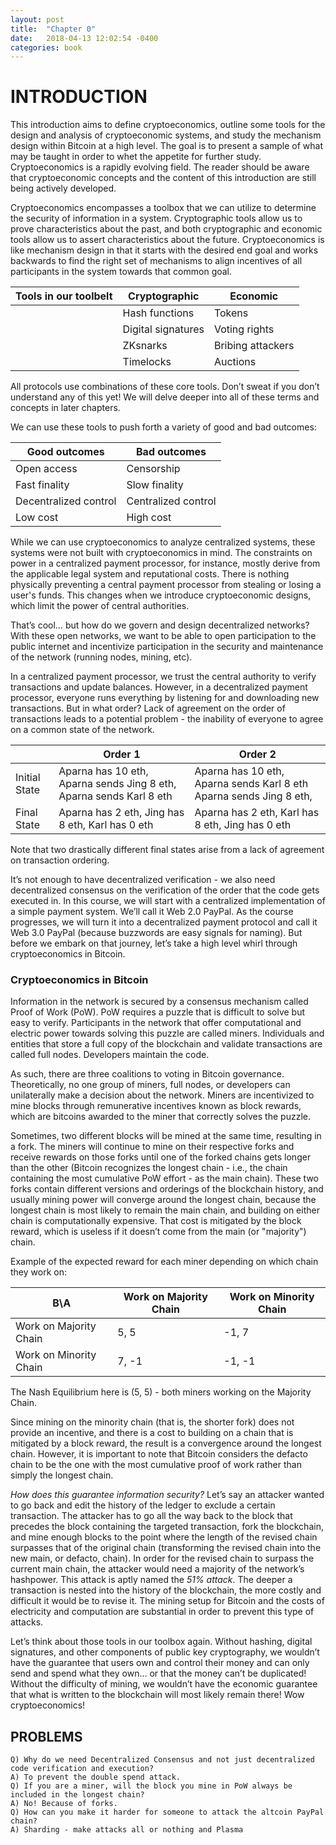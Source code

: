 ```yaml
---
layout: post
title:  "Chapter 0"
date:   2018-04-13 12:02:54 -0400
categories: book
---
```

# INTRODUCTION 

This introduction aims to define cryptoeconomics, outline some tools for the design and analysis of cryptoeconomic systems, and study the mechanism design within Bitcoin at a high level. The goal is to present a sample of what may be taught in order to whet the appetite for further study. Cryptoeconomics is a rapidly evolving field. The reader should be aware that cryptoeconomic concepts and the content of this introduction are still being actively developed.

Cryptoeconomics encompasses a toolbox that we can utilize to determine the security of information in a system. Cryptographic tools allow us to prove characteristics about the past, and both cryptographic and economic tools allow us to assert characteristics about the future. Cryptoeconomics is like mechanism design in that it starts with the desired end goal and works backwards to find the right set of mechanisms to align incentives of all participants in the system towards that common goal. 

|  Tools in  our toolbelt |  Cryptographic     |      Economic    |
|-------------------------|--------------------|------------------|
|                         | Hash functions     | Tokens           |
|                         | Digital signatures | Voting rights    |   
|                         | ZKsnarks           | Bribing attackers|  
|                         | Timelocks          | Auctions         |  

All protocols use combinations of these core tools. Don’t sweat if you don’t understand any of this yet! We will delve deeper into all of these terms and concepts in later chapters. 

We can use these tools to push forth a variety of good and bad outcomes:
  
| Good outcomes         | Bad outcomes        |
|-----------------------|---------------------|
| Open access           | Censorship          |
| Fast finality         | Slow finality       |
| Decentralized control | Centralized control |
| Low cost              | High cost           |

While we can use cryptoeconomics to analyze centralized systems, these systems were not built with cryptoeconomics in mind. The constraints on power in a centralized payment processor, for instance, mostly derive from the applicable legal system and reputational costs. There is nothing physically preventing a central payment processor from stealing or losing a user's funds. This changes when we introduce cryptoeconomic designs, which limit the power of central authorities.

That’s cool… but how do we govern and design decentralized networks? With these open networks, we want to be able to open participation to the public internet and incentivize participation in the security and maintenance of the network (running nodes, mining, etc).

In a centralized payment processor, we trust the central authority to verify transactions and update balances. However, in a decentralized payment processor, everyone runs everything by listening for and downloading new transactions. But in what order? Lack of agreement on the order of transactions leads to a potential problem - the inability of everyone to agree on a common state of the network.

  
|               | Order 1                                                             | Order 2                                                              |
|---------------|---------------------------------------------------------------------|----------------------------------------------------------------------|
| Initial State | Aparna has 10 eth, Aparna sends Jing 8 eth, Aparna sends Karl 8 eth | Aparna has 10 eth, Aparna sends Karl 8 eth Aparna sends Jing 8 eth, |
| Final State   | Aparna has 2 eth, Jing has 8 eth, Karl has 0 eth                    | Aparna has 2 eth, Karl has 8 eth, Jing has 0 eth         |

Note that two drastically different final states arise from a lack of agreement on transaction ordering.

It’s not enough to have decentralized verification - we also need decentralized consensus on the verification of the order that the code gets executed in. In this course, we will start with a centralized implementation of a simple payment system. We’ll call it Web 2.0 PayPal. As the course progresses, we will turn it into a decentralized payment protocol and call it Web 3.0 PayPal (because buzzwords are easy signals for naming). But before we embark on that journey, let’s take a high level whirl through cryptoeconomics in Bitcoin. 

### Cryptoeconomics in Bitcoin
Information in the network is secured by a consensus mechanism called Proof of Work (PoW). PoW requires a puzzle that is difficult to solve but easy to verify. Participants in the network that offer computational and electric power towards solving this puzzle are called miners. Individuals and entities that store a full copy of the blockchain and validate transactions are called full nodes. Developers maintain the code.

As such, there are three coalitions to voting in Bitcoin governance. Theoretically, no one group of miners, full nodes, or developers can unilaterally make a decision about the network. Miners are incentivized to mine blocks through remunerative incentives known as block rewards, which are bitcoins awarded to the miner that correctly solves the puzzle. 

Sometimes, two different blocks will be mined at the same time, resulting in a fork. The miners will continue to mine on their respective forks and receive rewards on those forks until one of the forked chains gets longer than the other (Bitcoin recognizes the longest chain - i.e., the chain containing the most cumulative PoW effort - as the main chain). These two forks contain different versions and orderings of the blockchain history, and usually mining power will converge around the longest chain, because the longest chain is most likely to remain the main chain, and building on either chain is computationally expensive. That cost is mitigated by the block reward, which is useless if it doesn’t come from the main (or "majority") chain.

Example of the expected reward for each miner depending on which chain they work on:
  
|  B\A                   | Work on Majority Chain | Work on Minority Chain |
|------------------------|------------------------|------------------------|
| Work on Majority Chain |          5, 5          |          -1, 7         |
| Work on Minority Chain |          7, -1         |         -1, -1         |

The Nash Equilibrium here is (5, 5) - both miners working on the Majority Chain.

Since mining on the minority chain (that is, the shorter fork) does not provide an incentive, and there is a cost to building on a chain that is mitigated by a block reward, the result is a convergence around the longest chain. However, it is important to note that Bitcoin considers the defacto chain to be the one with the most cumulative proof of work rather than simply the longest chain.

*How does this guarantee information security?* Let’s say an attacker wanted to go back and edit the history of the ledger to exclude a certain transaction. The attacker has to go all the way back to the block that precedes the block containing the targeted transaction, fork the blockchain, and mine enough blocks to the point where the length of the revised chain surpasses that of the original chain (transforming the revised chain into the new main, or defacto, chain). In order for the revised chain to surpass the current main chain, the attacker would need a majority of the network’s hashpower. This attack is aptly named the *51% attack*. The deeper a transaction is nested into the history of the blockchain, the more costly and difficult it would be to revise it. The mining setup for Bitcoin and the costs of electricity and computation are substantial in order to prevent this type of attacks.

Let’s think about those tools in our toolbox again. Without hashing, digital signatures, and other components of public key cryptography, we wouldn’t have the guarantee that users own and control their money and can only send and spend what they own… or that the money can’t be duplicated! Without the difficulty of mining, we wouldn’t have the economic guarantee that what is written to the blockchain will most likely remain there! Wow cryptoeconomics!

## PROBLEMS

```
Q) Why do we need Decentralized Consensus and not just decentralized code verification and execution?
A) To prevent the double spend attack.
Q) If you are a miner, will the block you mine in PoW always be included in the longest chain?
A) No! Because of forks.
Q) How can you make it harder for someone to attack the altcoin PayPal chain?
A) Sharding - make attacks all or nothing and Plasma 
```
